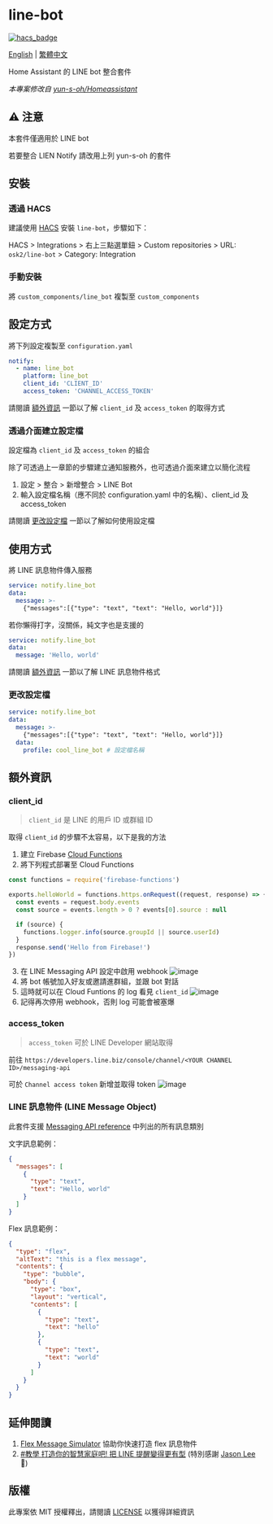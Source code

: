 # line-bot

[![hacs_badge](https://img.shields.io/badge/HACS-Custom-orange.svg?style=for-the-badge)](https://github.com/custom-components/hacs)

[English](README.md) | [繁體中文](README-zh.md)

Home Assistant 的 LINE bot 整合套件

_本專案修改自 [yun-s-oh/Homeassistant](https://github.com/yun-s-oh/Homeassistant)_

## ⚠ 注意

本套件僅適用於 LINE bot

若要整合 LIEN Notify 請改用上列 yun-s-oh 的套件

## 安裝

### 透過 HACS

建議使用 [HACS](https://hacs.xyz/) 安裝 `line-bot`，步驟如下：

HACS > Integrations > 右上三點選單鈕 > Custom repositories > URL: `osk2/line-bot` > Category: Integration

### 手動安裝

將 `custom_components/line_bot` 複製至 `custom_components`

## 設定方式

將下列設定複製至 `configuration.yaml`

```yaml
notify:
  - name: line_bot
    platform: line_bot
    client_id: 'CLIENT_ID'
    access_token: 'CHANNEL_ACCESS_TOKEN'
```

請閱讀 [額外資訊](#額外資訊) 一節以了解 `client_id` 及 `access_token` 的取得方式

### 透過介面建立設定檔

設定檔為 `client_id` 及 `access_token` 的組合

除了可透過上一章節的步驟建立通知服務外，也可透過介面來建立以簡化流程

1. 設定 > 整合 > 新增整合 > LINE Bot
2. 輸入設定檔名稱（應不同於 configuration.yaml 中的名稱）、client_id 及 access_token

請閱讀 [更改設定檔](#更改設定檔) 一節以了解如何使用設定檔

## 使用方式

將 LINE 訊息物件傳入服務

```yaml
service: notify.line_bot
data:
  message: >-
    {"messages":[{"type": "text", "text": "Hello, world"}]}
```

若你懶得打字，沒關係，純文字也是支援的

```yaml
service: notify.line_bot
data:
  message: 'Hello, world'
```

請閱讀 [額外資訊](#額外資訊) 一節以了解 LINE 訊息物件格式

### 更改設定檔

```yaml
service: notify.line_bot
data:
  message: >-
    {"messages":[{"type": "text", "text": "Hello, world"}]}
  data:
    profile: cool_line_bot # 設定檔名稱
```

## 額外資訊

### client_id

> `client_id` 是 LINE 的用戶 ID 或群組 ID

取得 `client_id` 的步驟不太容易，以下是我的方法

1. 建立 Firebase [Cloud Functions](https://console.firebase.google.com/)
2. 將下列程式部署至 Cloud Functions

```js
const functions = require('firebase-functions')

exports.helloWorld = functions.https.onRequest((request, response) => {
  const events = request.body.events
  const source = events.length > 0 ? events[0].source : null

  if (source) {
    functions.logger.info(source.groupId || source.userId)
  }
  response.send('Hello from Firebase!')
})
```

3. 在 LINE Messaging API 設定中啟用 webhook
   ![image](https://github.com/osk2/line-bot/blob/master/assets/messaging-api-webhook.png)
4. 將 bot 帳號加入好友或邀請進群組，並跟 bot 對話
5. 這時就可以在 Cloud Funtions 的 log 看見 `client_id`
   ![image](https://github.com/osk2/line-bot/blob/master//assets/cloud-functions-log.png)
6. 記得再次停用 webhook，否則 log 可能會被塞爆

### access_token

> `access_token` 可於 LINE Developer 網站取得

前往 `https://developers.line.biz/console/channel/<YOUR CHANNEL ID>/messaging-api`

可於 `Channel access token` 新增並取得 token
![image](https://github.com/osk2/line-bot/blob/master//assets/line-access-token.png)

### LINE 訊息物件 (LINE Message Object)

此套件支援 [Messaging API reference](https://developers.line.biz/en/reference/messaging-api/#message-objects) 中列出的所有訊息類別

文字訊息範例：

```json
{
  "messages": [
    {
      "type": "text",
      "text": "Hello, world"
    }
  ]
}
```

Flex 訊息範例：

```json
{
  "type": "flex",
  "altText": "this is a flex message",
  "contents": {
    "type": "bubble",
    "body": {
      "type": "box",
      "layout": "vertical",
      "contents": [
        {
          "type": "text",
          "text": "hello"
        },
        {
          "type": "text",
          "text": "world"
        }
      ]
    }
  }
}
```

## 延伸閱讀

1. [Flex Message Simulator](https://developers.line.biz/flex-simulator/) 協助你快速打造 flex 訊息物件
2. [#教學 打造你的智慧家庭吧! 把 LINE 提醒變得更有型](https://www.dcard.tw/f/smart_home/p/235787775) (特別感謝 [Jason Lee](https://www.dcard.tw/@jas0n.1ee.com) 👏)

## 版權

此專案依 MIT 授權釋出，請閱讀 [LICENSE](LICENSE) 以獲得詳細資訊
